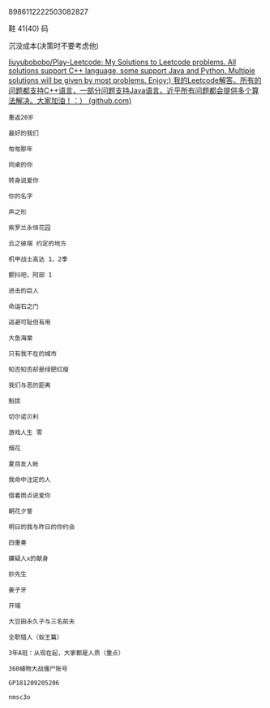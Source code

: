 8986112222503082827

鞋 41(40) 码

沉没成本(决策时不要考虑他)

[liuyubobobo/Play-Leetcode: My Solutions to Leetcode problems. All solutions support C++ language, some support Java and Python. Multiple solutions will be given by most problems. Enjoy:) 我的Leetcode解答。所有的问题都支持C++语言，一部分问题支持Java语言。近乎所有问题都会提供多个算法解决。大家加油！：） (github.com)](https://github.com/liuyubobobo/Play-Leetcode)


```text
重返20岁 

最好的我们 

匆匆那年 

同桌的你 

转身说爱你 

你的名字 

声之形 

紫罗兰永恒花园 

云之彼端 约定的地方 

机甲战士高达 1、2季 

颤抖吧，阿部 1 

进击的巨人 

命运石之门 

逃避可耻但有用 

大鱼海棠 

只有我不在的城市 

知否知否却是绿肥红瘦 

我们与恶的距离 

魁拔 

切尔诺贝利 

游戏人生 零 

烟花 

夏目友人帐 

我命中注定的人 

借着雨点说爱你 

朝花夕誓 

明日的我与昨日的你约会 

四重奏 

嫌疑人x的献身 

妙先生 

姜子牙 

开端 

大豆田永久子与三名前夫 

全职猎人（蚁王篇） 

3年A班：从现在起，大家都是人质（重点）
```



```shell
360植物大战僵尸账号 

GP181209205206 

nmsc3o
```
